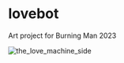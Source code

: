 # lovebot
Art project for Burning Man 2023

![the_love_machine_side](https://github.com/XinyuTian/lovebot/assets/7096758/2dfd9906-2367-4cc8-89e6-74e0b083f06c)
